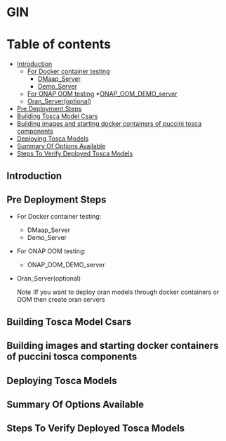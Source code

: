 # GIN 
Table of contents
=================
<!--ts-->
   * [Introduction](#Introduction)
     * [For Docker container testing](#For-Docker-container-testing)
       * [DMaap_Server](#DMaap-Server)
       * [Demo_Server](#Demo-Server)
     * [For ONAP OOM testing](#For-NAP-OOM-testing)
       *[ONAP_OOM_DEMO_server](#ONAP-OOM-DEMO-server)
     * [Oran_Server(optional)](#Oran-Server-(optional))
   * [Pre Deployment Steps](#Pre-Deployment-Steps)
   * [Building Tosca Model Csars](#Building-Tosca-Model-Csars)
   * [Building images and starting docker containers of puccini tosca components](#Building-images-nd-starting-docker-containers-of-puccini-tosca-components)
   * [Deploying Tosca Models](#Deploying-Tosca-Models)
   * [Summary Of Options Available](#Summary-Of-Options-Available)
   * [Steps To Verify Deployed Tosca Models](#Steps-To-Verify-Deployed-Tosca-Models)
<!--te-->  

## Introduction

## Pre Deployment Steps

  - For Docker container testing: 
    - DMaap_Server
    - Demo_Server
	  	  
  - For ONAP OOM testing: 
    - ONAP_OOM_DEMO_server
   
  - Oran_Server(optional)
    
	Note :If you want to deploy oran models through docker containers or OOM then create oran servers

## Building Tosca Model Csars

## Building images and starting docker containers of puccini tosca components

## Deploying Tosca Models

## Summary Of Options Available

## Steps To Verify Deployed Tosca Models
